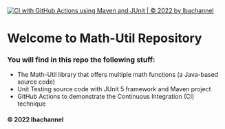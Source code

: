 [![CI with GitHub Actions using Maven and JUnit | © 2022 by lbachannel](https://github.com/lbachannel/math-util-junit5/actions/workflows/ci-maven.yml/badge.svg)](https://github.com/lbachannel/math-util-junit5/actions/workflows/ci-maven.yml)

# Welcome to Math-Util Repository
### You will find in this repo the following stuff:
* The Math-Util library that offers multiple math functions (a Java-based source code)
* Unit Testing source code with JUnit 5 framework and Maven project
* GitHub Actions to demonstrate the Continuous Integration (CI) technique
#### © 2022 lbachannel